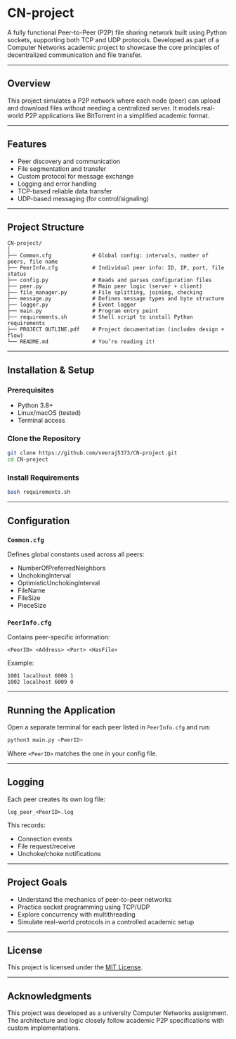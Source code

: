 # CN-project

A fully functional Peer-to-Peer (P2P) file sharing network built using Python sockets, supporting both TCP and UDP protocols. Developed as part of a Computer Networks academic project to showcase the core principles of decentralized communication and file transfer.

---

## Overview

This project simulates a P2P network where each node (peer) can upload and download files without needing a centralized server. It models real-world P2P applications like BitTorrent in a simplified academic format.

---

## Features

- Peer discovery and communication  
- File segmentation and transfer  
- Custom protocol for message exchange  
- Logging and error handling  
- TCP-based reliable data transfer  
- UDP-based messaging (for control/signaling)  

---

## Project Structure

```
CN-project/
│
├── Common.cfg             # Global config: intervals, number of peers, file name
├── PeerInfo.cfg           # Individual peer info: ID, IP, port, file status
├── config.py              # Reads and parses configuration files
├── peer.py                # Main peer logic (server + client)
├── file_manager.py        # File splitting, joining, checking
├── message.py             # Defines message types and byte structure
├── logger.py              # Event logger
├── main.py                # Program entry point
├── requirements.sh        # Shell script to install Python requirements
├── PROJECT OUTLINE.pdf    # Project documentation (includes design + flow)
└── README.md              # You’re reading it!
```

---

## Installation & Setup

### Prerequisites

- Python 3.8+
- Linux/macOS (tested)
- Terminal access

### Clone the Repository

```bash
git clone https://github.com/veeraj5373/CN-project.git
cd CN-project
```

### Install Requirements

```bash
bash requirements.sh
```

---

## Configuration

### `Common.cfg`

Defines global constants used across all peers:

- NumberOfPreferredNeighbors
- UnchokingInterval
- OptimisticUnchokingInterval
- FileName
- FileSize
- PieceSize

### `PeerInfo.cfg`

Contains peer-specific information:

```
<PeerID> <Address> <Port> <HasFile>
```

Example:
```
1001 localhost 6008 1
1002 localhost 6009 0
```

---

## Running the Application

Open a separate terminal for each peer listed in `PeerInfo.cfg` and run:

```bash
python3 main.py <PeerID>
```

Where `<PeerID>` matches the one in your config file.

---

## Logging

Each peer creates its own log file:

```
log_peer_<PeerID>.log
```

This records:

- Connection events
- File request/receive
- Unchoke/choke notifications

---

## Project Goals

- Understand the mechanics of peer-to-peer networks  
- Practice socket programming using TCP/UDP  
- Explore concurrency with multithreading  
- Simulate real-world protocols in a controlled academic setup  

---

## License

This project is licensed under the [MIT License](LICENSE).

---

## Acknowledgments

This project was developed as a university Computer Networks assignment. The architecture and logic closely follow academic P2P specifications with custom implementations.
